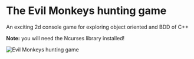 # The Evil Monkeys hunting game

An exciting 2d console game for exploring object oriented and BDD of C++

__Note:__ you will need the Ncurses library installed!


![Evil Monkeys hunting game](https://raw.github.com/fuo/evil-monkeys-game-cpp/master/_docs/img/evil_monkeys.gif)
